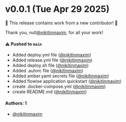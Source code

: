 # v0.0.1 (Tue Apr 29 2025)

:tada: This release contains work from a new contributor! :tada:

Thank you, null[@nikitinmaxim](https://github.com/nikitinmaxim), for all your work!

#### ⚠️ Pushed to `main`

- Added deploy.yml file ([@nikitinmaxim](https://github.com/nikitinmaxim))
- Added release.yml file ([@nikitinmaxim](https://github.com/nikitinmaxim))
- Added deploy.sh file ([@nikitinmaxim](https://github.com/nikitinmaxim))
- Added .autorc file ([@nikitinmaxim](https://github.com/nikitinmaxim))
- Added amber.yaml secrets file ([@nikitinmaxim](https://github.com/nikitinmaxim))
- Added flowise application quickstart ([@nikitinmaxim](https://github.com/nikitinmaxim))
- create .docker-compose.yml ([@nikitinmaxim](https://github.com/nikitinmaxim))
- create README.md ([@nikitinmaxim](https://github.com/nikitinmaxim))

#### Authors: 1

- [@nikitinmaxim](https://github.com/nikitinmaxim)
